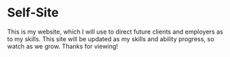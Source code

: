 # Self-Site
This is my website, which I will use to direct future clients and employers as to my skills. This site will be updated as my skills and ability progress, so watch as we grow. Thanks for viewing!
